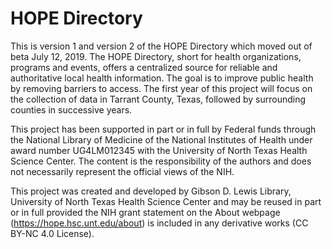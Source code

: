 # HOPE Directory
This is version 1 and version 2 of the HOPE Directory which moved out of beta July 12, 2019. The HOPE Directory, short for health organizations, programs and events, offers a centralized source for reliable and authoritative local health information. The goal is to improve public health by removing barriers to access. The first year of this project will focus on the collection of data in Tarrant County, Texas, followed by surrounding counties in successive years.

This project has been supported in part or in full by Federal funds through the National Library of Medicine of the National Institutes of Health under award number UG4LM012345 with the University of North Texas Health Science Center. The content is the responsibility of the authors and does not necessarily represent the official views of the NIH.

This project was created and developed by Gibson D. Lewis Library, University of North Texas Health Science Center and may be reused in part or in full provided the NIH grant statement on the About webpage (https://hope.hsc.unt.edu/about) is included in any derivative works (CC BY-NC 4.0 License).
